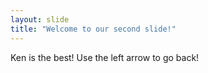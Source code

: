 ```yaml
---
layout: slide
title: "Welcome to our second slide!"
---
```

Ken is the best!
Use the left arrow to go back!
